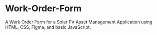 # Work-Order-Form
A Work Order Form for a Solar PV Asset Management Application using HTML, CSS, Figma, and basic JavaScript.
